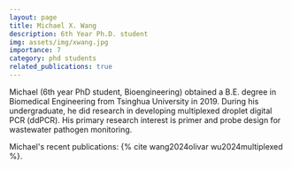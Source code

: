 ```yaml
---
layout: page
title: Michael X. Wang
description: 6th Year Ph.D. student
img: assets/img/xwang.jpg
importance: 7
category: phd students
related_publications: true
---
```


Michael (6th year PhD student, Bioengineering) obtained a B.E. degree in Biomedical Engineering from Tsinghua University in 2019. During his undergraduate, he did research in developing multiplexed droplet digital PCR (ddPCR). His primary research interest is primer and probe design for wastewater pathogen monitoring. 

Michael's recent publications: {% cite wang2024olivar wu2024multiplexed %}.